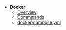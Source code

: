- **Docker**
  - [Overview](docker/)
  - [Commmands](docker/commands)
  - [docker-compose.yml](docker/docker-compose.yml)